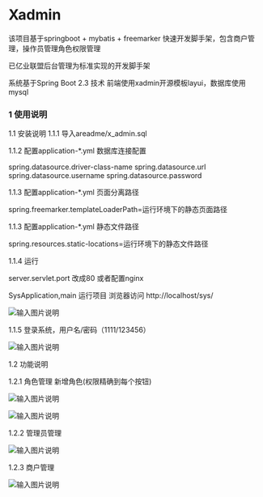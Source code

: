 # Xadmin

该项目基于springboot + mybatis + freemarker 快速开发脚手架，包含商户管理，操作员管理角色权限管理

已亿业联盟后台管理为标准实现的开发脚手架

系统基于Spring Boot 2.3 技术 前端使用xadmin开源模板layui，数据库使用mysql

### 1 使用说明
1.1 安装说明
1.1.1 导入areadme/x_admin.sql

1.1.2 配置application-*.yml 数据库连接配置

spring.datasource.driver-class-name
spring.datasource.url
spring.datasource.username
spring.datasource.password

1.1.3 配置application-*.yml 页面分离路径

spring.freemarker.templateLoaderPath=运行环境下的静态页面路径

1.1.3 配置application-*.yml 静态文件路径

spring.resources.static-locations=运行环境下的静态文件路径

1.1.4 运行

server.servlet.port 改成80 或者配置nginx

SysApplication,main 运行项目 浏览器访问 http://localhost/sys/

![输入图片说明](https://gitee.com/bbbbwxb/Xadmin/raw/master/areadme/login.png "屏幕截图.png")

1.1.5 登录系统，用户名/密码（1111/123456）

![输入图片说明](https://gitee.com/bbbbwxb/Xadmin/raw/master/areadme/index.png "屏幕截图.png")

1.2 功能说明

1.2.1 角色管理 新增角色(权限精确到每个按钮)

![输入图片说明](https://gitee.com/bbbbwxb/Xadmin/blob/master/areadme/role.png "屏幕截图.png")

![输入图片说明](https://gitee.com/bbbbwxb/Xadmin/raw/master/areadme/addrole.png "屏幕截图.png")

1.2.2 管理员管理

![输入图片说明](https://gitee.com/bbbbwxb/Xadmin/blob/master/areadme/man.png "屏幕截图.png")

1.2.3 商户管理

![输入图片说明](https://gitee.com/bbbbwxb/Xadmin/blob/master/areadme/mer.png "屏幕截图.png")

